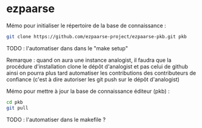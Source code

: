 ezpaarse
========


Mémo pour initialiser le répertoire de la base de connaissance :

```bash
git clone https://github.com/ezpaarse-project/ezpaarse-pkb.git pkb
```

TODO : l'automatiser dans dans le "make setup"

Remarque : quand on aura une instance analogist, il faudra que la procédure d'installation clone le dépôt d'analogist et pas celui de github ainsi on pourra plus tard automatiser les contributions des contributeurs de confiance (c'est à dire autoriser les git push sur le dépôt d'analogist)

Mémo pour mettre à jour la base de connaissance éditeur (pkb) :

```bash
cd pkb
git pull
```

TODO : l'automatiser dans le makefile ?
